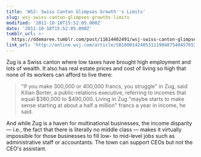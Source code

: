 ```yaml
---
title: 'WSJ: Swiss Canton Glimpses Growth''s Limits'
slug: wsj-swiss-canton-glimpses-growths-limits
modified: '2011-10-18T15:52:05.000Z'
date: '2011-10-18T15:52:05.000Z'
tumblr_url: >-
  https://ddemaree.tumblr.com/post/11614402491/wsj-swiss-canton-glimpses-growths-limits
link_url: 'http://online.wsj.com/article/SB10001424053111904875404576528123989551738.html'
---
```

Zug is a Swiss canton where low taxes have brought high employment and lots of wealth. It also has real estate prices and cost of living so high that none of its workers can afford to live there:

> "If you make 300,000 or 400,000 francs, you struggle" in Zug, said Kilian Borter, a public-relations executive, referring to incomes that equal $380,000 to $490,000. Living in Zug "maybe starts to make sense starting at about a half a million" francs a year in income, he said.

And while Zug is a haven for multinational businesses, the income disparity — i.e., the fact that there is literally no middle class — makes it virtually impossible for those businesses to fill low- to mid-level jobs such as administrative staff or accountants. The town can support CEOs but not the CEO's assistant.
